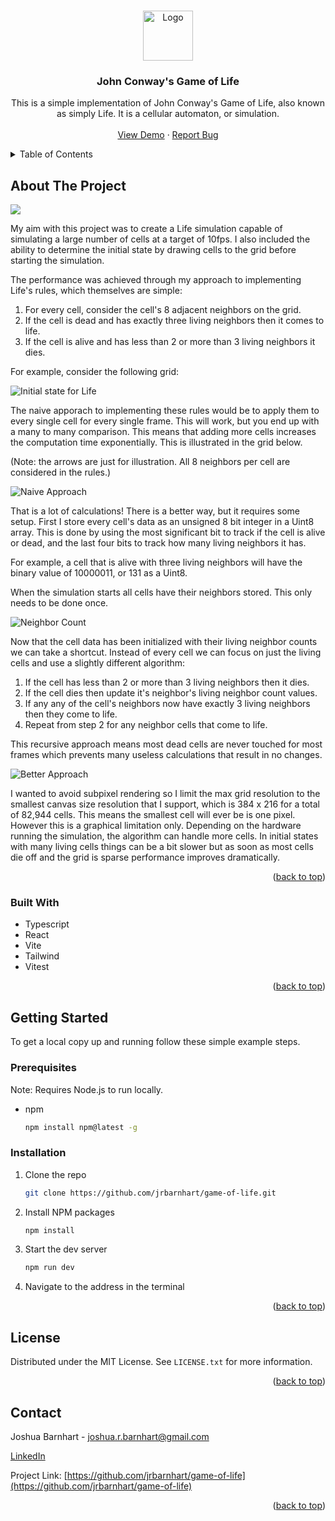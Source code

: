 <!-- Improved compatibility of back to top link: See: https://github.com/othneildrew/Best-README-Template/pull/73 -->
<a name="readme-top"></a>

<!-- PROJECT LOGO -->
<br />
<div align="center">
  <a href="https://github.com/jrbarnhart/game-of-life">
    <img src="public/GOL.svg" alt="Logo" width="80" height="80">
  </a>

<h3 align="center">John Conway's Game of Life</h3>

  <p align="center">
    This is a simple implementation of John Conway's Game of Life, also known as simply Life. It is a cellular automaton, or simulation.
    <br />
    <br />
    <a href="https://conway-life-simulation.netlify.app/">View Demo</a>
    ·
    <a href="https://github.com/jrbarnhart/game-of-life/issues/new?labels=bug&template=bug-report---.md">Report Bug</a>
  </p>
</div>



<!-- TABLE OF CONTENTS -->
<details>
  <summary>Table of Contents</summary>
  <ol>
    <li>
      <a href="#about-the-project">About The Project</a>
      <ul>
        <li><a href="#built-with">Built With</a></li>
      </ul>
    </li>
    <li>
      <a href="#getting-started">Getting Started</a>
      <ul>
        <li><a href="#prerequisites">Prerequisites</a></li>
        <li><a href="#installation">Installation</a></li>
      </ul>
    </li>
    <li><a href="#license">License</a></li>
    <li><a href="#contact">Contact</a></li>
    <li><a href="#acknowledgments">Acknowledgments</a></li>
  </ol>
</details>



<!-- ABOUT THE PROJECT -->
## About The Project

[<img src="src/assets/GoLSplash.jpg">](https://conway-life-simulation.netlify.app/)

My aim with this project was to create a Life simulation capable of simulating a large number of cells at a target of 10fps. I also included the ability to determine the initial state by drawing cells to the grid before starting the simulation.

The performance was achieved through my approach to implementing Life's rules, which themselves are simple:
1. For every cell, consider the cell's 8 adjacent neighbors on the grid.
2. If the cell is dead and has exactly three living neighbors then it comes to life.
3. If the cell is alive and has less than 2 or more than 3 living neighbors it dies.

For example, consider the following grid:

![Initial state for Life](/src/assets/grid.jpg)

The naive apporach to implementing these rules would be to apply them to every single cell for every single frame. This will work, but you end up with a many to many comparison. This means that adding more cells increases the computation time exponentially. This is illustrated in the grid below. 

(Note: the arrows are just for illustration. All 8 neighbors per cell are considered in the rules.)

![Naive Approach](/src/assets/naiveApproach.jpg)

That is a lot of calculations! There is a better way, but it requires some setup. First I store every cell's data as an unsigned 8 bit integer in a Uint8 array. This is done by using the most significant bit to track if the cell is alive or dead, and the last four bits to track how many living neighbors it has.

For example, a cell that is alive with three living neighbors will have the binary value of 10000011, or 131 as a Uint8.

When the simulation starts all cells have their neighbors stored. This only needs to be done once.

![Neighbor Count](/src/assets/neighborCount.jpg)

Now that the cell data has been initialized with their living neighbor counts we can take a shortcut. Instead of every cell we can focus on just the living cells and use a slightly different algorithm:
1. If the cell has less than 2 or more than 3 living neighbors then it dies.
2. If the cell dies then update it's neighbor's living neighbor count values.
3. If any any of the cell's neighbors now have exactly 3 living neighbors then they come to life.
4. Repeat from step 2 for any neighbor cells that come to life.

This recursive approach means most dead cells are never touched for most frames which prevents many useless calculations that result in no changes.

![Better Approach](/src/assets/betterApproach.jpg)

I wanted to avoid subpixel rendering so I limit the max grid resolution to the smallest canvas size resolution that I support, which is 384 x 216 for a total of 82,944 cells. This means the smallest cell will ever be is one pixel. However this is a graphical limitation only. Depending on the hardware running the simulation, the algorithm can handle more cells. In initial states with many living cells things can be a bit slower but as soon as most cells die off and the grid is sparse performance improves dramatically.

<p align="right">(<a href="#readme-top">back to top</a>)</p>



### Built With

* Typescript
* React
* Vite
* Tailwind
* Vitest

<p align="right">(<a href="#readme-top">back to top</a>)</p>



<!-- GETTING STARTED -->
## Getting Started

To get a local copy up and running follow these simple example steps.

### Prerequisites

Note: Requires Node.js to run locally.

* npm
  ```sh
  npm install npm@latest -g
  ```

### Installation

1. Clone the repo
   ```sh
   git clone https://github.com/jrbarnhart/game-of-life.git
   ```
2. Install NPM packages
   ```sh
   npm install
   ```
3. Start the dev server
   ```sh
   npm run dev
   ```
4. Navigate to the address in the terminal

<p align="right">(<a href="#readme-top">back to top</a>)</p>

<!-- LICENSE -->
## License

Distributed under the MIT License. See `LICENSE.txt` for more information.

<p align="right">(<a href="#readme-top">back to top</a>)</p>



<!-- CONTACT -->
## Contact

Joshua Barnhart - joshua.r.barnhart@gmail.com

[LinkedIn](https://linkedin.com/in/joshuarbarnhart)

Project Link: [https://github.com/jrbarnhart/game-of-life](https://github.com/jrbarnhart/game-of-life)

<p align="right">(<a href="#readme-top">back to top</a>)</p>


